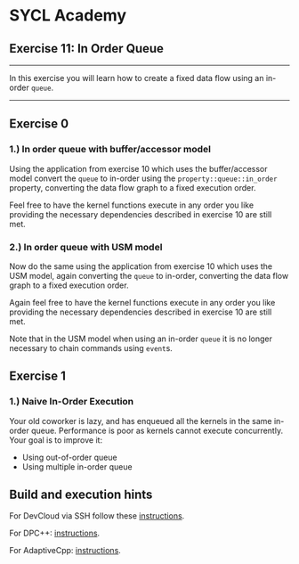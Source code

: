 # SYCL Academy

## Exercise 11: In Order Queue
---

In this exercise you will learn how to create a fixed data flow using an
in-order `queue`.

---
## Exercise 0

### 1.) In order queue with buffer/accessor model

Using the application from exercise 10 which uses the buffer/accessor model
convert the `queue` to in-order using the `property::queue::in_order` property,
converting the data flow graph to a fixed execution order.

Feel free to have the kernel functions execute in any order you like providing
the necessary dependencies described in exercise 10 are still met.

### 2.) In order queue with USM model

Now do the same using the application from exercise 10 which uses the USM model,
again converting the `queue` to in-order, converting the data flow graph to a
fixed execution order.

Again feel free to have the kernel functions execute in any order you like
providing the necessary dependencies described in exercise 10 are still met.

Note that in the USM model when using an in-order `queue` it is no longer
necessary to chain commands using `event`s.

## Exercise 1

### 1.) Naive In-Order Execution

Your old coworker is lazy, and has enqueued all the kernels in the same in-order queue.
Performance is poor as kernels cannot execute concurrently. Your goal is to improve it:

- Using out-of-order queue
- Using multiple in-order queue

## Build and execution hints

For DevCloud via SSH follow these [instructions](../devcloud.md).

For DPC++: [instructions](../dpcpp.md).

For AdaptiveCpp: [instructions](../adaptivecpp.md).
